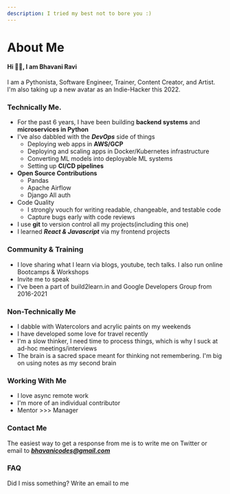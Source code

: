 ```yaml
---
description: I tried my best not to bore you :)
---
```


# About Me

#### Hi 👋🏻, I am Bhavani Ravi

I am a Pythonista, Software Engineer, Trainer, Content Creator, and Artist. I'm also taking up a new avatar as an Indie-Hacker this 2022.&#x20;

### Technically Me.

* For the past 6 years, I have been building **backend systems** and **microservices in Python**
* I've also dabbled with the _**DevOps**_ side of things
  * Deploying web apps in **AWS/GCP**
  * Deploying and scaling apps in Docker/Kubernetes infrastructure
  * Converting ML models into deployable ML systems
  * Setting up **CI/CD pipelines**
* **Open Source Contributions**
  * Pandas
  * Apache Airflow
  * Django All auth
* Code Quality
  * I strongly vouch for writing readable, changeable, and testable code
  * Capture bugs early with code reviews
* I use **git** to version control all my projects(including this one)
* I learned _**React & Javascript**_ via my frontend projects

### Community & Training

* I love sharing what I learn via blogs, youtube, tech talks. I also run online Bootcamps & Workshops
* Invite me to speak
* I've been a part of build2learn.in and Google Developers Group from 2016-2021

### Non-Technically Me

* I dabble with Watercolors and acrylic paints on my weekends
* I have developed some love for travel recently
* I'm a slow thinker, I need time to process things, which is why I suck at ad-hoc meetings/interviews
* The brain is a sacred space meant for thinking not remembering. I'm big on using notes as my second brain

### Working With Me

* I love async remote work
* I'm more of an individual contributor
* Mentor >>> Manager

### Contact Me

The easiest way to get a response from me is to write me on Twitter or email to _**bhavanicodes@gmail.com**_

### FAQ&#x20;

Did I miss something? Write an email to me

